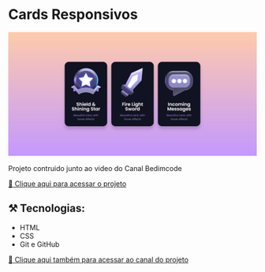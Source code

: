 # Cards Responsivos

![preview](./.github/preview.jpg)

Projeto contruido junto ao video do Canal Bedimcode

[🔗 Clique aqui para acessar o projeto](https://devjoaogabriel.github.io/Cards-Responsive/)

## ⚒️ Tecnologias:

- HTML
- CSS
- Git e GitHub

[🔗 Clique aqui também para acessar ao canal do projeto](https://www.youtube.com/c/Bedimcode)

